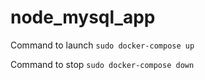 # node_mysql_app

Command to launch 
`sudo docker-compose up`

Command to stop
`sudo docker-compose down`